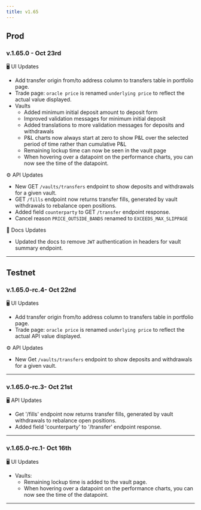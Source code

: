 ```yaml
---
title: v1.65
---
```


## Prod

### v.1.65.0 - Oct 23rd

🖥️  UI Updates

* Add transfer origin from/to address column to transfers table in portfolio page.
* Trade page: `oracle price` is renamed `underlying price` to reflect the actual value displayed.
* Vaults
  * Added minimum initial deposit amount to deposit form
  * Improved validation messages for minimum initial deposit
  * Added translations to more validation messages for deposits and withdrawals
  * P\&L charts now always start at zero to show P\&L over the selected period of time rather than cumulative P\&L
  * Remaining lockup time can now be seen in the vault page
  * When hovering over a datapoint on the performance charts, you can now see the time of the datapoint.

⚙️ API Updates

* New GET `/vaults/transfers` endpoint to show deposits and withdrawals for a given vault.
* GET `/fills` endpoint now returns transfer fills, generated by vault withdrawals to rebalance open positions.
* Added field  `counterparty` to  GET `/transfer` endpoint response.
* Cancel reason `PRICE_OUTSIDE_BANDS`  renamed to `EXCEEDS_MAX_SLIPPAGE`

:notebook_with_decorative_cover: Docs Updates

* Updated the docs to remove `JWT` authentication in headers for vault summary endpoint.

***

## Testnet

### v.1.65.0-rc.4- Oct 22nd

🖥️ UI Updates

* Add transfer origin from/to address column to transfers table in portfolio page.
* Trade page: `oracle price` is renamed `underlying price` to reflect the actual API value displayed.

⚙️ API Updates

* New Get `/vaults/transfers` endpoint to show deposits and withdrawals for a given vault.

***

### v.1.65.0-rc.3- Oct 21st

🖥️ API Updates

* Get '/fills' endpoint now returns transfer fills, generated by vault withdrawals to rebalance open positions.
* Added field 'counterparty' to '/transfer' endpoint response.

***

### v.1.65.0-rc.1- Oct 16th

🖥️ UI Updates

* Vaults:
  * Remaining lockup time is added to the vault page.
  * When hovering over a datapoint on the performance charts, you can now see the time of the datapoint.

***



